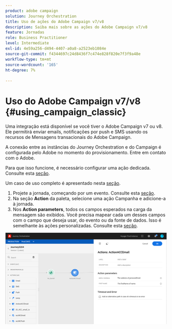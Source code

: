 ```yaml
---
product: adobe campaign
solution: Journey Orchestration
title: Uso de ações do Adobe Campaign v7/v8
description: Saiba mais sobre as ações do Adobe Campaign v7/v8
feature: Jornadas
role: Business Practitioner
level: Intermediate
exl-id: 4e59a256-d494-4407-a0a8-a2523eb1084e
source-git-commit: f4344697c24d8436f7c474e828f820e7f3f9a48e
workflow-type: tm+mt
source-wordcount: '165'
ht-degree: 7%

---
```


# Uso do Adobe Campaign v7/v8 {#using_campaign_classic}

Uma integração está disponível se você tiver o Adobe Campaign v7 ou v8. Ele permitirá enviar emails, notificações por push e SMS usando os recursos de Mensagens transacionais do Adobe Campaign.

A conexão entre as instâncias do Journey Orchestration e do Campaign é configurada pelo Adobe no momento do provisionamento. Entre em contato com o Adobe.

Para que isso funcione, é necessário configurar uma ação dedicada. Consulte esta [seção](../action/acc-action.md).

Um caso de uso completo é apresentado nesta [seção](../usecase/campaign-classic-use-case.md).

1. Projete a jornada, começando por um evento. Consulte esta [seção](../building-journeys/journey.md).
1. Na seção **Action** da paleta, selecione uma ação Campanha e adicione-a à jornada.
1. Nos **Action parameters**, todos os campos esperados na carga da mensagem são exibidos. Você precisa mapear cada um desses campos com o campo que deseja usar, do evento ou da fonte de dados. Isso é semelhante às ações personalizadas. Consulte esta [seção](../building-journeys/using-custom-actions.md).

![](../assets/accintegration2.png)
